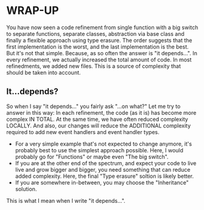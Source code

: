 # WRAP-UP
You have now seen a code refinement from single function with a big switch to separate functions, separate classes, abstraction via base class and finally a flexible approach using type erasure.
The order suggests that the first implementation is the worst, and the last implementation is the best. But it's not that simple. Because, as so often the answer is "it depends...".
In every refinement, we actually increased the total amount of code. In most refinedments, we added new files. This is a source of complexity that should be taken into account.
## It...depends?
So when I say "it depends..." you fairly ask "...on what?"
Let me try to answer in this way:
In each refinement, the code (as it is) has become more complex IN TOTAL. At the same time, we have often reduced complexity LOCALLY. And also, our changes will reduce the ADDITIONAL complexity required to add new event handlers and event handler types.
- For a very simple example that's not expected to change anymore, it's probably best to use the simplest approach possible. Here, I would probably go for "Functions" or maybe even "The big switch".
- If you are at the other end of the spectrum, and expect your code to live live and grow bigger and bigger, you need something that can reduce added complexity. Here, the final "Type erasure" soltion is likely better.
- If you are somewhere in-between, you may choose the "Inheritance" solution.

This is what I mean when I write "it depends...".
